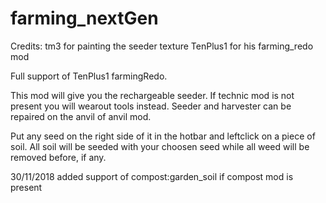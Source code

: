 # farming_nextGen

Credits:
tm3 for painting the seeder texture
TenPlus1 for his farming_redo mod


Full support of TenPlus1 farmingRedo.

This mod will give you the rechargeable
seeder. If technic mod is not present you will
wearout tools instead. Seeder and harvester can
be repaired on the anvil of anvil mod.

Put any seed on the right side of it in the hotbar
and leftclick on a piece of soil. 
All soil will be seeded with your choosen seed while
all weed will be removed before, if any.


30/11/2018 added support of compost:garden_soil if compost mod is present
